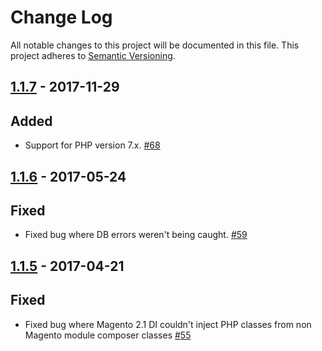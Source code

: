 # Change Log
All notable changes to this project will be documented in this file.
This project adheres to [Semantic Versioning](http://semver.org/).

## [1.1.7](#1.1.7) - 2017-11-29
## Added
- Support for PHP version 7.x. [#68](https://github.com/cloudflare/Cloudflare-Magento/pull/68)

## [1.1.6](#1.1.6) - 2017-05-24
## Fixed
- Fixed bug where DB errors weren't being caught. [#59](https://github.com/cloudflare/Cloudflare-Magento/pull/59)

## [1.1.5](#1.1.5) - 2017-04-21
## Fixed
- Fixed bug where Magento 2.1 DI couldn't inject PHP classes from non Magento module composer classes [#55](https://github.com/cloudflare/Cloudflare-Magento/pull/55)

